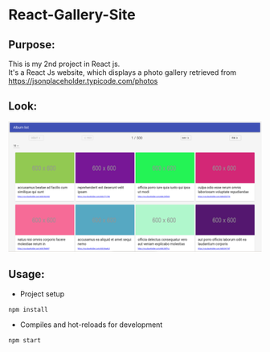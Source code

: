 # React-Gallery-Site

## Purpose:

This is my 2nd project in React js.<br/>
It's a React Js website, which displays a photo gallery retrieved from https://jsonplaceholder.typicode.com/photos

## Look:
<p align="center">
<img src="/src/image/look.png" alt="look"/><br/>
</p>

## Usage:
- Project setup
```
npm install
```

- Compiles and hot-reloads for development
```
npm start
```

